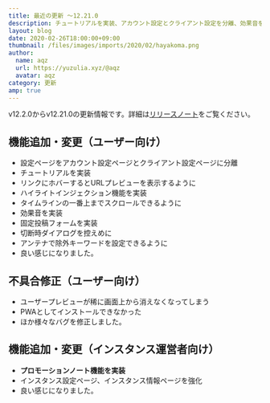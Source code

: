 ```yaml
---
title: 最近の更新 ～12.21.0
description: チュートリアルを実装、アカウント設定とクライアント設定を分離、効果音を実装 など
layout: blog
date: 2020-02-26T18:00:00+09:00
thumbnail: /files/images/imports/2020/02/hayakoma.png
author:
  name: aqz
  url: https://yuzulia.xyz/@aqz
  avatar: aqz
category: 更新
amp: true
---
```

v12.2.0からv12.21.0の更新情報です。詳細は[リリースノート](https://github.com/syuilo/misskey/blob/develop/CHANGELOG.md#12210-20200223)をご覧ください。

## 機能追加・変更（ユーザー向け）
- 設定ページをアカウント設定ページとクライアント設定ページに分離
- チュートリアルを実装
- リンクにホバーするとURLプレビューを表示するように
- ハイライトインジェクション機能を実装
- タイムラインの一番上までスクロールできるように
- 効果音を実装
- 固定投稿フォームを実装
- 切断時ダイアログを控えめに
- アンテナで除外キーワードを設定できるように
- 良い感じになりました。

## 不具合修正（ユーザー向け）
- ユーザープレビューが稀に画面上から消えなくなってしまう
- PWAとしてインストールできなかった
- ほか様々なバグを修正しました。

## 機能追加・変更（インスタンス運営者向け）
- **プロモーションノート機能を実装**
- インスタンス設定ページ、インスタンス情報ページを強化
- 良い感じになりました。
